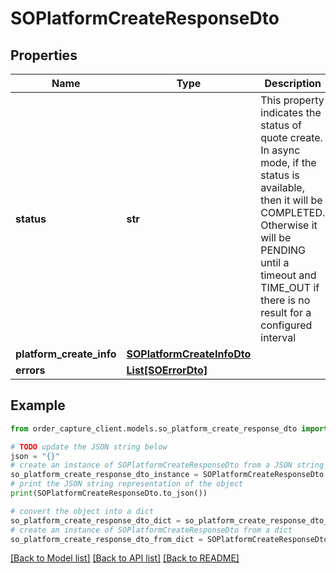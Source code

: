 # SOPlatformCreateResponseDto


## Properties

Name | Type | Description | Notes
------------ | ------------- | ------------- | -------------
**status** | **str** | This property indicates the status of quote create. In async mode, if the status is available, then it will be COMPLETED. Otherwise it will be PENDING until a timeout and TIME_OUT if there is no result for a configured interval | 
**platform_create_info** | [**SOPlatformCreateInfoDto**](SOPlatformCreateInfoDto.md) |  | [optional] 
**errors** | [**List[SOErrorDto]**](SOErrorDto.md) |  | [optional] 

## Example

```python
from order_capture_client.models.so_platform_create_response_dto import SOPlatformCreateResponseDto

# TODO update the JSON string below
json = "{}"
# create an instance of SOPlatformCreateResponseDto from a JSON string
so_platform_create_response_dto_instance = SOPlatformCreateResponseDto.from_json(json)
# print the JSON string representation of the object
print(SOPlatformCreateResponseDto.to_json())

# convert the object into a dict
so_platform_create_response_dto_dict = so_platform_create_response_dto_instance.to_dict()
# create an instance of SOPlatformCreateResponseDto from a dict
so_platform_create_response_dto_from_dict = SOPlatformCreateResponseDto.from_dict(so_platform_create_response_dto_dict)
```
[[Back to Model list]](../README.md#documentation-for-models) [[Back to API list]](../README.md#documentation-for-api-endpoints) [[Back to README]](../README.md)


